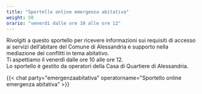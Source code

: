 ```yaml
---
title: "Sportello online emergenza abitativa"
weight: 50
orario: "venerdì dalle ore 10 alle ore 12"
---
```


Rivolgiti a questo sportello per ricevere informazioni sui requisiti di accesso ai servizi dell’abitare del Comune di Alessandria e supporto nella mediazione dei conflitti in tema abitativo.  
Ti aspettiamo il venerdì dalle ore 10 alle ore 12.  
Lo sportello è gestito da operatori della Casa di Quartiere di Alessandria.

{{< chat party="emergenzaabitativa" operatorname="Sportello online emergenza abitativa" >}}
